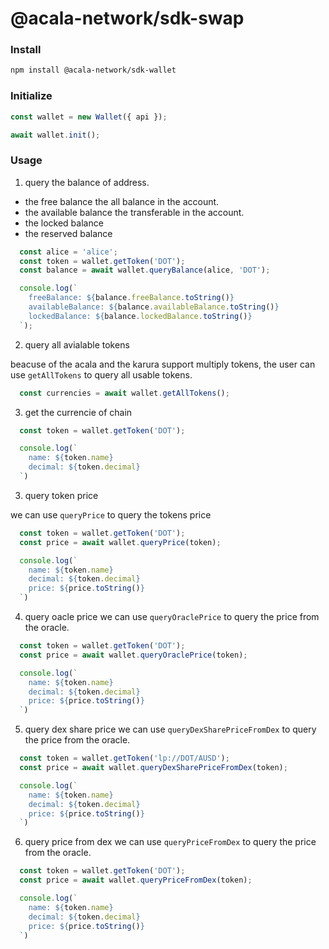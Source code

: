 # @acala-network/sdk-swap

### Install
```bash
npm install @acala-network/sdk-wallet
```

### Initialize

```js
const wallet = new Wallet({ api });

await wallet.init();
```

### Usage

1. query the balance of address.
  + the free balance the all balance in the account.
  + the available balance the transferable in the account.
  + the locked balance
  + the reserved balance

```js
  const alice = 'alice';
  const token = wallet.getToken('DOT');
  const balance = await wallet.queryBalance(alice, 'DOT');

  console.log(`
    freeBalance: ${balance.freeBalance.toString()}
    availableBalance: ${balance.availableBalance.toString()}
    lockedBalance: ${balance.lockedBalance.toString()}
  `);
```

2. query all avialable tokens

beacuse of the acala and the karura support multiply tokens, the user can use `getAllTokens` to query all usable tokens.

```js
  const currencies = await wallet.getAllTokens();
```

3. get the currencie of chain

```js
  const token = wallet.getToken('DOT');

  console.log(`
    name: ${token.name}
    decimal: ${token.decimal}
  `)
```

3. query token price

we can use `queryPrice` to query the tokens price

```js
  const token = wallet.getToken('DOT');
  const price = await wallet.queryPrice(token);

  console.log(`
    name: ${token.name}
    decimal: ${token.decimal}
    price: ${price.toString()}
  `)
```

4. query oacle price
we can use `queryOraclePrice` to query the price from the oracle.

```js
  const token = wallet.getToken('DOT');
  const price = await wallet.queryOraclePrice(token);

  console.log(`
    name: ${token.name}
    decimal: ${token.decimal}
    price: ${price.toString()}
  `)
```

5. query dex share price
we can use `queryDexSharePriceFromDex` to query the price from the oracle.

```js
  const token = wallet.getToken('lp://DOT/AUSD');
  const price = await wallet.queryDexSharePriceFromDex(token);

  console.log(`
    name: ${token.name}
    decimal: ${token.decimal}
    price: ${price.toString()}
  `)
```

6. query price from dex
we can use `queryPriceFromDex` to query the price from the oracle.

```js
  const token = wallet.getToken('DOT');
  const price = await wallet.queryPriceFromDex(token);

  console.log(`
    name: ${token.name}
    decimal: ${token.decimal}
    price: ${price.toString()}
  `)
```